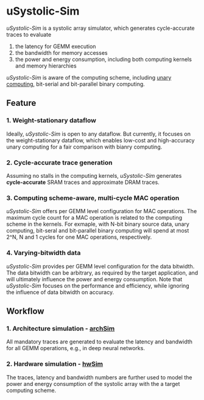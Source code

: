 # uSystolic-Sim
*uSystolic-Sim* is a systolic array simulator, which generates cycle-accurate traces to evaluate 
1) the latency for GEMM execution
2) the bandwidth for memory accesses
3) the power and energy consumption, including both computing kernels and memory hierarchies

*uSystolic-Sim* is aware of the computing scheme, including [unary computing](https://conferences.computer.org/isca/pdfs/ISCA2020-4QlDegUf3fKiwUXfV0KdCm/466100a377/466100a377.pdf), bit-serial and bit-parallel binary computing.

## Feature
### 1. Weight-stationary dataflow
Ideally, *uSystolic-Sim* is open to any dataflow. But currently, it focuses on the weight-stationary dataflow, which enables low-cost and high-accuracy unary computing for a fair comparison with bianry computing.

### 2. Cycle-accurate trace generation
Assuming no stalls in the computing kernels, *uSystolic-Sim* generates __cycle-accurate__ SRAM traces and approximate DRAM traces.

### 3. Computing scheme-aware, multi-cycle MAC operation
*uSystolic-Sim* offers per GEMM level configuration for MAC operations. The maximum cycle count for a MAC operation is related to the computing scheme in the kernels. For exmaple, with N-bit binary source data, unary computing, bit-seral and bit-parallel binary computing will spend at most 2^N, N and 1 cycles for one MAC operations, respectively.

### 4. Varying-bitwidth data
*uSystolic-Sim* provides per GEMM level configuration for the data bitwidth. The data bitwidth can be arbitrary, as required by the target application, and will ultimately influence the power and energy consumption. Note that *uSystolic-Sim* focuses on the performance and efficiency, while ignoring the influence of data bitwidth on accuracy.

## Workflow
### 1. Architecture simulation - [archSim](https://github.com/diwu1990/uSystolic-Sim/blob/main/archSim/README.md)
All mandatory traces are generated to evaluate the latency and bandwidth for all GEMM operations, e.g., in deep neural networks.

### 2. Hardware simulation - [hwSim](https://github.com/diwu1990/uSystolic-Sim/blob/main/hwSim/README.md)
The traces, latency and bandwidth numbers are further used to model the power and energy consumption of the systolic array with the a target computing scheme.